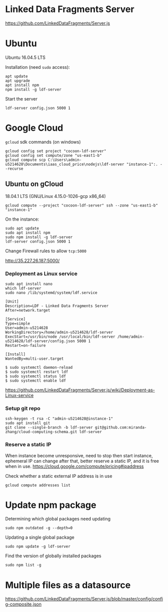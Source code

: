 # Linked Data Fragments Server
https://github.com/LinkedDataFragments/Server.js

# Ubuntu
Ubuntu 16.04.5 LTS

Installation (need `sudo` access):

    apt update
    apt upgrade
    apt install npm
    npm install -g ldf-server

Start the server

    ldf-server config.json 5000 1

# Google Cloud
`gcloud` sdk commands (on windows)

    gcloud config set project "cocoon-ldf-server"
    gcloud config set compute/zone "us-east1-b"
    gcloud compute scp C:\Users\admin-u5214628\Documents\iaas_cloud_price\nodejs\ldf-server "instance-1":. --recurse 

## Ubuntu on gCloud
18.04.1 LTS (GNU/Linux 4.15.0-1026-gcp x86_64)

    gcloud compute --project "cocoon-ldf-server" ssh --zone "us-east1-b" "instance-1"
    
On the instance:

    sudo apt update
    sudo apt install npm
    sudo npm install -g ldf-server
    ldf-server config.json 5000 1

Change Firewall rules to allow `tcp:5000`

http://35.227.26.187:5000/

### Deployment as Linux service

    sudo apt install nano
    which ldf-server
    sudo nano /lib/systemd/system/ldf.service

```
[Unit]
Description=LDF - Linked Data Fragments Server
After=network.target

[Service]
Type=simple
User=admin-u5214628
WorkingDirectory=/home/admin-u5214628/ldf-server
ExecStart=/usr/bin/node /usr/local/bin/ldf-server /home/admin-u5214628/ldf-server/config.json 5000 1
Restart=on-failure

[Install]
WantedBy=multi-user.target
```

    $ sudo systemctl daemon-reload
    $ sudo systemctl restart ldf
    $ sudo systemctl status ldf
    $ sudo systemctl enable ldf

https://github.com/LinkedDataFragments/Server.js/wiki/Deployment-as-Linux-service

### Setup git repo

    ssh-keygen -t rsa -C "admin-u5214628@instance-1"
    sudo apt install git
    git clone --single-branch -b ldf-server git@github.com:miranda-zhang/cloud-computing-schema.git ldf-server

### Reserve a static IP
When instance become unresponsive, need to stop then start instance,
ephemeral IP can change after that, better reserve a static IP,
and it is free when in use.
https://cloud.google.com/compute/pricing#ipaddress

Check whether a static external IP address is in use

    gcloud compute addresses list

# Update npm package
Determining which global packages need updating

    sudo npm outdated -g --depth=0

Updating a single global package

    sudo npm update -g ldf-server

Find the version of globally installed packages

    sudo npm list -g

# Multiple files as a datasource 

https://github.com/LinkedDataFragments/Server.js/blob/master/config/config-composite.json
